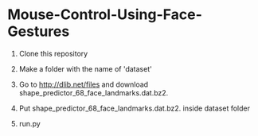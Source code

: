 # Mouse-Control-Using-Face-Gestures
1) Clone  this repository

2) Make a folder with the name of 'dataset' 

3) Go to  http://dlib.net/files and download shape_predictor_68_face_landmarks.dat.bz2. 

4) Put shape_predictor_68_face_landmarks.dat.bz2. inside dataset folder

5) run.py
